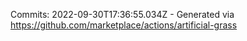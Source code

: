 Commits: 2022-09-30T17:36:55.034Z - Generated via https://github.com/marketplace/actions/artificial-grass
<br>
